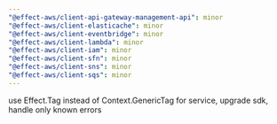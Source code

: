 ```yaml
---
"@effect-aws/client-api-gateway-management-api": minor
"@effect-aws/client-elasticache": minor
"@effect-aws/client-eventbridge": minor
"@effect-aws/client-lambda": minor
"@effect-aws/client-iam": minor
"@effect-aws/client-sfn": minor
"@effect-aws/client-sns": minor
"@effect-aws/client-sqs": minor
---
```


use Effect.Tag instead of Context.GenericTag for service, upgrade sdk, handle only known errors
